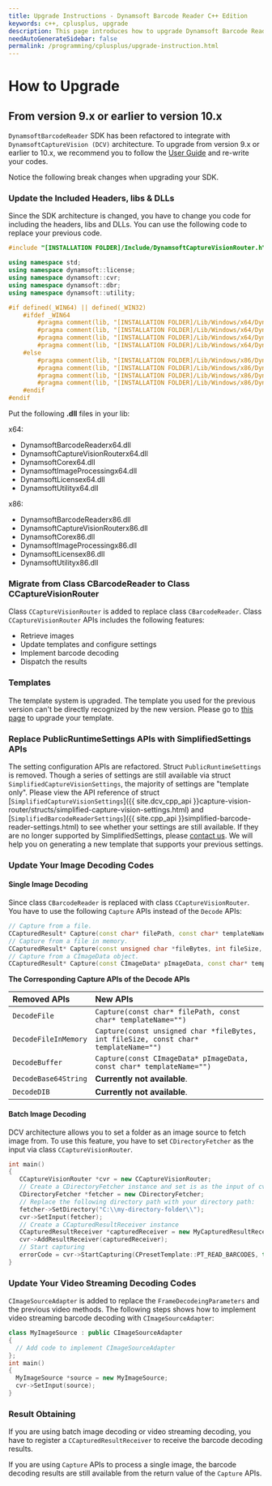 ```yaml
---
title: Upgrade Instructions - Dynamsoft Barcode Reader C++ Edition
keywords: c++, cplusplus, upgrade
description: This page introduces how to upgrade Dynamsoft Barcode Reader
needAutoGenerateSidebar: false
permalink: /programming/cplusplus/upgrade-instruction.html
---
```


# How to Upgrade

## From version 9.x or earlier to version 10.x

`DynamsoftBarcodeReader` SDK has been refactored to integrate with `DynamsoftCaptureVision (DCV)` architecture. To upgrade from version 9.x or earlier to 10.x, we recommend you to follow the [User Guide](user-guide.md) and re-write your codes.

Notice the following break changes when upgrading your SDK.

### Update the Included Headers, libs & DLLs

Since the SDK architecture is changed, you have to change you code for including the headers, libs and DLLs. You can use the following code to replace your previous code.

```cpp
#include "[INSTALLATION FOLDER]/Include/DynamsoftCaptureVisionRouter.h"

using namespace std;
using namespace dynamsoft::license;
using namespace dynamsoft::cvr;
using namespace dynamsoft::dbr;
using namespace dynamsoft::utility;

#if defined(_WIN64) || defined(_WIN32)
    #ifdef _WIN64
        #pragma comment(lib, "[INSTALLATION FOLDER]/Lib/Windows/x64/DynamsoftCorex64.lib")
        #pragma comment(lib, "[INSTALLATION FOLDER]/Lib/Windows/x64/DynamsoftLicensex64.lib")
        #pragma comment(lib, "[INSTALLATION FOLDER]/Lib/Windows/x64/DynamsoftCaptureVisionRouterx64.lib")
        #pragma comment(lib, "[INSTALLATION FOLDER]/Lib/Windows/x64/DynamsoftUtilityx64.lib")
    #else
        #pragma comment(lib, "[INSTALLATION FOLDER]/Lib/Windows/x86/DynamsoftCorex86.lib")
        #pragma comment(lib, "[INSTALLATION FOLDER]/Lib/Windows/x86/DynamsoftLicensex86.lib")
        #pragma comment(lib, "[INSTALLATION FOLDER]/Lib/Windows/x86/DynamsoftCaptureVisionRouterx86.lib")
        #pragma comment(lib, "[INSTALLATION FOLDER]/Lib/Windows/x86/DynamsoftUtilityx86.lib")
    #endif
#endif
```

Put the following **.dll** files in your lib:

x64:

* DynamsoftBarcodeReaderx64.dll
* DynamsoftCaptureVisionRouterx64.dll
* DynamsoftCorex64.dll
* DynamsoftImageProcessingx64.dll
* DynamsoftLicensex64.dll
* DynamsoftUtilityx64.dll

x86:

* DynamsoftBarcodeReaderx86.dll
* DynamsoftCaptureVisionRouterx86.dll
* DynamsoftCorex86.dll
* DynamsoftImageProcessingx86.dll
* DynamsoftLicensex86.dll
* DynamsoftUtilityx86.dll

### Migrate from Class CBarcodeReader to Class CCaptureVisionRouter

Class `CCaptureVisionRouter` is added to replace class `CBarcodeReader`. Class `CCaptureVisionRouter` APIs includes the following features:

* Retrieve images
* Update templates and configure settings
* Implement barcode decoding
* Dispatch the results

### Templates

The template system is upgraded. The template you used for the previous version can't be directly recognized by the new version. Please go to [this page]() to upgrade your template.

### Replace PublicRuntimeSettings APIs with SimplifiedSettings APIs

The setting configuration APIs are refactored. Struct `PublicRuntimeSettings` is removed. Though a series of settings are still available via struct `SimplifiedCaptureVisionSettings`, the majority of settings are "template only". Please view the API reference of struct [`SimplifiedCaptureVisionSettings`]({{ site.dcv_cpp_api }}capture-vision-router/structs/simplified-capture-vision-settings.html) and [`SimplifiedBarcodeReaderSettings`]({{ site.cpp_api }}simplified-barcode-reader-settings.html) to see whether your settings are still available. If they are no longer supported by SimplifiedSettings, please <a href="https://www.dynamsoft.com/company/customer-service/#contact" target="_blank">contact us</a>. We will help you on generating a new template that supports your previous settings.

### Update Your Image Decoding Codes

#### Single Image Decoding

Since class `CBarcodeReader` is replaced with class `CCaptureVisionRouter`. You have to use the following `Capture` APIs instead of the `Decode` APIs:

```cpp
// Capture from a file.
CCapturedResult* Capture(const char* filePath, const char* templateName="");
// Capture from a file in memory.
CCapturedResult* Capture(const unsigned char *fileBytes, int fileSize, const char* templateName="");
// Capture from a CImageData object.
CCapturedResult* Capture(const CImageData* pImageData, const char* templateName="");
```

**The Corresponding Capture APIs of the Decode APIs**

| Removed APIs | New APIs |
| :----------- | :------- |
| `DecodeFile` | `Capture(const char* filePath, const char* templateName="")` |
| `DecodeFileInMemory` | `Capture(const unsigned char *fileBytes, int fileSize, const char* templateName="")` |
| `DecodeBuffer` | `Capture(const CImageData* pImageData, const char* templateName="")` |
| `DecodeBase64String` | **Currently not available**. |
| `DecodeDIB` | **Currently not available**. |

#### Batch Image Decoding

DCV architecture allows you to set a folder as an image source to fetch image from. To use this feature, you have to set `CDirectoryFetcher` as the input via class `CCaptureVisionRouter`.

```cpp
int main()
{
   CCaptureVisionRouter *cvr = new CCaptureVisionRouter;
   // Create a CDirectoryFetcher instance and set is as the input of cvr
   CDirectoryFetcher *fetcher = new CDirectoryFetcher;
   // Replace the following directory path with your directory path:
   fetcher->SetDirectory("C:\\my-directory-folder\\");
   cvr->SetInput(fetcher);
   // Create a CCapturedResultReceiver instance 
   CCapturedResultReceiver *capturedReceiver = new MyCapturedResultReceiver;
   cvr->AddResultReceiver(capturedReceiver);
   // Start capturing
   errorCode = cvr->StartCapturing(CPresetTemplate::PT_READ_BARCODES, true, errorMsg, 512);
}
```

### Update Your Video Streaming Decoding Codes

`CImageSourceAdapter` is added to replace the `FrameDecodeingParameters` and the previous video methods. The following steps shows how to implement video streaming barcode decoding with `CImageSourceAdapter`:

```cpp
class MyImageSource : public CImageSourceAdapter 
{
  // Add code to implement CImageSourceAdapter
};
int main()
{
  MyImageSource *source = new MyImageSource;
  cvr->SetInput(source);
}
```

### Result Obtaining

If you are using batch image decoding or video streaming decoding, you have to register a `CCapturedResultReceiver` to receive the barcode decoding results.

If you are using `Capture` APIs to process a single image, the barcode decoding results are still available from the return value of the `Capture` APIs.

